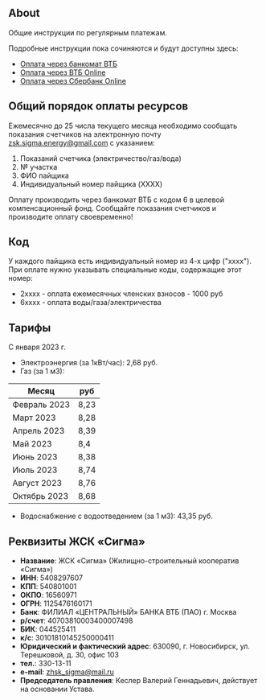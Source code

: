 ## About

Общие инструкции по регулярным платежам.

Подробные инструкции пока сочиняются и будут доступны здесь:
- [Оплата через банкомат ВТБ](pay-via-vtb-atm.md)
- [Оплата через ВТБ Online](pay-via-vtb-online.md)
- [Оплата через Сбербанк Online](pay-via-sber-online.md)


## Общий порядок оплаты ресурсов

Ежемесячно до 25 числа текущего месяца необходимо сообщать показания счетчиков на электронную почту [zsk.sigma.energy@gmail.com](zsk.sigma.energy@gmail.com) с указанием:
1. Показаний счетчика (электричество/газ/вода)
2. № участка
3. ФИО пайщика
4. Индивидуальный номер пайщика (XXXX)

Оплату производить через банкомат ВТБ с кодом 6 в целевой компенсационный фонд.
Сообщайте показания счетчиков и производите оплату своевременно!

## Код

У каждого пайщика есть индивидуальный номер из 4-х цифр ("хххх"). При оплате нужно указывать специальные коды, содержащие этот номер:

- 2хххх - оплата ежемесячных членских взносов - 1000 руб
- 6хххх - оплата воды/газа/электричества

## Тарифы 

С января 2023 г.

- Электроэнергия (за 1кВт/час): 2,68 руб.
- Газ (за 1 м3):

| Месяц  | руб​ |
| ------- | -------- |
| Февраль 2023 | ​8,23 |
| Март 2023 | ​8,28 |
| Апрель 2023 | 8,39​ |
| Май 2023 | ​8,4 |
| Июнь 2023 | ​8,38 |
| Июль 2023 | ​8,74 |
| Август 2023 | ​8,76 |
| Октябрь 2023 | ​8,68 |

- Водоснабжение с водоотведением (за 1 м3): 43,35 руб.

## Реквизиты ЖСК «Сигма»

- **Название**: ЖСК «Сигма» (Жилищно-строительный кооператив «Сигма»)
- **ИНН**: 5408297607
- **КПП**: 540801001
- **ОКПО**: 16560971
- **ОГРН**: 1125476160171
- **Банк**: ФИЛИАЛ «ЦЕНТРАЛЬНЫЙ» БАНКА ВТБ (ПАО) г. Москва
- **р/счет**: 40703810003400007498
- **БИК**: 044525411
- **к/с**: 30101810145250000411
- **Юридический и фактический адрес**: 630090, г. Новосибирск, ул. Терешковой, д. 30, офис 103
- **тел.**: 330-13-11
- **e-mail**: [zhsk_sigma@mail.ru](zhsk_sigma@mail.ru)
- **Председатель правления**: Кеслер Валерий Геннадьевич, действует на основании Устава.
